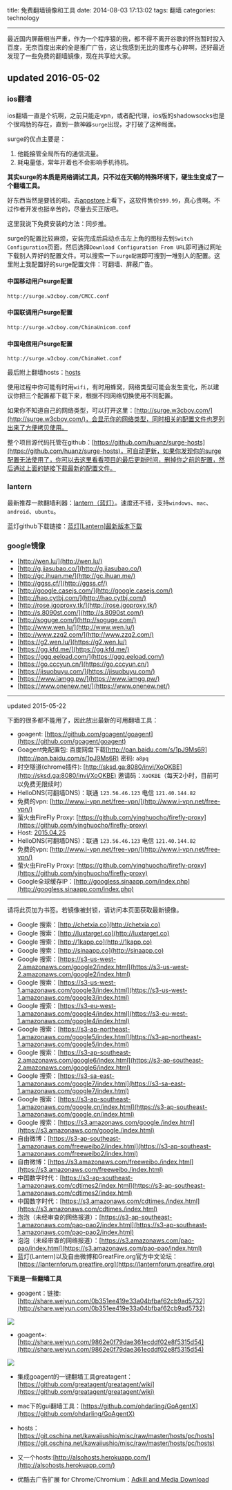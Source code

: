 title: 免费翻墙镜像和工具
date: 2014-08-03 17:13:02
tags: 翻墙
categories: technology

---

最近国内屏蔽相当严重，作为一个程序猿的我，都不得不离开谷歌的怀抱暂时投入百度，无奈百度出来的全是推广广告，这让我感到无比的蛋疼与心碎啊，还好最近发现了一些免费的翻墙镜像，现在共享给大家。


<!-- more -->

## updated 2016-05-02

### ios翻墙

ios翻墙一直是个坑啊，之前只能走vpn，或者配代理，ios版的shadowsocks也是个很鸡肋的存在，直到一款神器`surge`出现，才打破了这种局面。

surge的优点主要是：

1. 他能接管全局所有的通信流量。
2. 耗电量低，常年开着也不会影响手机待机。

**其实surge的本质是网络调试工具，只不过在天朝的特殊环境下，硬生生变成了一个翻墙工具。**

好东西当然是要钱的啦。去[appstore](https://itunes.apple.com/us/app/surge-web-developer-tool-proxy/id1040100637?mt=8)上看下，这软件售价`$99.99`，真心贵啊。不过作者开发也挺辛苦的，尽量去买正版吧。

这里我说下免费安装的方法：同步推。

surge的配置比较麻烦，安装完成后启动点击左上角的图标去到`Switch Configuration`页面，然后选择`Download Configuration From URL`即可通过网址下载别人弄好的配置文件。可以搜索一下`surge配置`即可搜到一堆别人的配置。这里附上我配置好的surge配置文件：可翻墙、屏蔽广告。

#### 中国移动用户surge配置

	http://surge.w3cboy.com/CMCC.conf

#### 中国联调用户surge配置

	http://surge.w3cboy.com/ChinaUnicom.conf

#### 中国电信用户surge配置

	http://surge.w3cboy.com/ChinaNet.conf

最后附上翻墙hosts：[hosts](https://raw.githubusercontent.com/huanz/surge-hosts/master/hosts)

使用过程中你可能有时用`wifi`，有时用蜂窝，网络类型可能会发生变化，所以建议你把三个配置都下载下来，根据不同网络切换使用不同配置。

如果你不知道自己的网络类型，可以打开这里：[http://surge.w3cboy.com/](http://surge.w3cboy.com/)，会显示你的网络类型，同时相关的配置文件也罗列出来了方便拷贝使用。

整个项目源代码托管在github：[https://github.com/huanz/surge-hosts](https://github.com/huanz/surge-hosts)，可自动更新，如果你发现你的surge配置无法使用了，你可以去这里看看项目的最后更新时间，删掉你之前的配置，然后通过上面的链接下载最新的配置文件。

### lantern

最新推荐一款翻墙利器：[lantern（蓝灯）](https://getlantern.org/)。速度还不错，支持`windows`、`mac`、`android`、`ubuntu`。

蓝灯github下载链接：[蓝灯[Lantern]最新版本下载](https://github.com/getlantern/lantern/releases/tag/latest)

### google镜像

- [http://wen.lu/](http://wen.lu/)
- [http://g.jiasubao.co/](http://g.jiasubao.co/)
- [http://gc.ihuan.me/](http://gc.ihuan.me/)
- [http://ggss.cf/](http://ggss.cf/)
- [http://google.casejs.com/](http://google.casejs.com/)
- [http://hao.cytbj.com/](http://hao.cytbj.com/)
- [http://rose.jgoproxy.tk/](http://rose.jgoproxy.tk/)
- [http://s.8090st.com/](http://s.8090st.com/)
- [http://soguge.com/](http://soguge.com/)
- [http://www.wen.lu/](http://www.wen.lu/)
- [http://www.zzq2.com/](http://www.zzq2.com/)
- [https://g2.wen.lu/](https://g2.wen.lu/)
- [https://gg.kfd.me/](https://gg.kfd.me/)
- [https://ggg.eeload.com/](https://ggg.eeload.com/)
- [https://go.cccyun.cn/](https://go.cccyun.cn/)
- [https://jisuobuyu.com/](https://jisuobuyu.com/)
- [https://www.iamgg.pw/](https://www.iamgg.pw/)
- [https://www.onenew.net/](https://www.onenew.net/)


---

updated 2015-05-22

下面的很多都不能用了，因此放出最新的可用翻墙工具：

- goagent: [https://github.com/goagent/goagent](https://github.com/goagent/goagent)
- Goagent免配置包: 百度网盘下载[http://pan.baidu.com/s/1pJ9Ms6R](http://pan.baidu.com/s/1pJ9Ms6R) 密码: `a8pq`
- 时空隧道(chrome插件): [http://sksd.ga:8080/invi/XoOKBE](http://sksd.ga:8080/invi/XoOKBE) 邀请码：`XoOKBE`（每天2小时，目前可以免费无限续时）
- HelloDNS(可翻墙DNS)：联通 `123.56.46.123` 电信 `121.40.144.82`
- 免费的vpn: [http://www.i-vpn.net/free-vpn/](http://www.i-vpn.net/free-vpn/)
- 萤火虫FireFly Proxy: [https://github.com/yinghuocho/firefly-proxy](https://github.com/yinghuocho/firefly-proxy)
- Host: [2015.04.25](http://blog.u.qiniudn.com/hosts/hosts.txt)
- HelloDNS(可翻墙DNS)：联通 `123.56.46.123` 电信 `121.40.144.82`
- 免费的vpn: [http://www.i-vpn.net/free-vpn/](http://www.i-vpn.net/free-vpn/)
- 萤火虫FireFly Proxy: [https://github.com/yinghuocho/firefly-proxy](https://github.com/yinghuocho/firefly-proxy)
- Google全球缓存IP：[http://googless.sinaapp.com/index.php](http://googless.sinaapp.com/index.php)


---


请将此页加为书签。若镜像被封锁，请访问本页面获取最新镜像。


- Google 搜索：[http://chetxia.co](http://chetxia.co)
- Google 搜索：[http://luxtarget.co](http://luxtarget.co)
- Google 搜索：[http://1kapp.co](http://1kapp.co)
- Google 搜索：[http://sinaapp.co](http://sinaapp.co)
- Google 搜索：[https://s3-us-west-2.amazonaws.com/google2/index.html](https://s3-us-west-2.amazonaws.com/google2/index.html)
- Google 搜索：[https://s3-us-west-1.amazonaws.com/google3/index.html](https://s3-us-west-1.amazonaws.com/google3/index.html)
- Google 搜索：[https://s3-eu-west-1.amazonaws.com/google4/index.html](https://s3-eu-west-1.amazonaws.com/google4/index.html)
- Google 搜索：[https://s3-ap-northeast-1.amazonaws.com/google5/index.html](https://s3-ap-northeast-1.amazonaws.com/google5/index.html)
- Google 搜索：[https://s3-ap-southeast-2.amazonaws.com/google6/index.html](https://s3-ap-southeast-2.amazonaws.com/google6/index.html)
- Google 搜索：[https://s3-sa-east-1.amazonaws.com/google7/index.html](https://s3-sa-east-1.amazonaws.com/google7/index.html)
- Google 搜索：[https://s3-ap-southeast-1.amazonaws.com/google.cn/index.html](https://s3-ap-southeast-1.amazonaws.com/google.cn/index.html)
- Google 搜索：[https://s3.amazonaws.com/google./index.html](https://s3.amazonaws.com/google./index.html)
- 自由微博：[https://s3-ap-southeast-1.amazonaws.com/freeweibo2/index.html](https://s3-ap-southeast-1.amazonaws.com/freeweibo2/index.html)
- 自由微博：[https://s3.amazonaws.com/freeweibo./index.html](https://s3.amazonaws.com/freeweibo./index.html)
- 中国数字时代：[https://s3-ap-southeast-1.amazonaws.com/cdtimes2/index.html](https://s3-ap-southeast-1.amazonaws.com/cdtimes2/index.html)
- 中国数字时代：[https://s3.amazonaws.com/cdtimes./index.html](https://s3.amazonaws.com/cdtimes./index.html)
- 泡泡（未经审查的网络报道）：[https://s3-ap-southeast-1.amazonaws.com/pao-pao2/index.html](https://s3-ap-southeast-1.amazonaws.com/pao-pao2/index.html)
- 泡泡（未经审查的网络报道）：[https://s3.amazonaws.com/pao-pao/index.html](https://s3.amazonaws.com/pao-pao/index.html)
- 蓝灯(Lantern)以及自由微博和GreatFire.org官方中文论坛：[https://lanternforum.greatfire.org](https://lanternforum.greatfire.org)


**下面是一些翻墙工具**

- goagent：链接: [http://share.weiyun.com/0b351ee419e33a04bfbaf62cb9ad5732](http://share.weiyun.com/0b351ee419e33a04bfbaf62cb9ad5732)

![](http://ww4.sinaimg.cn/small/8b30c2fbgw1eizme8mq8kj20a607kjsu.jpg)

- goagent+:[http://share.weiyun.com/9862e0f79dae361ecddf02e8f5315d54](http://share.weiyun.com/9862e0f79dae361ecddf02e8f5315d54)

![](http://ww4.sinaimg.cn/small/8b30c2fbgw1eizmj06z9kj20am07n40h.jpg)

- 集成goagent的一键翻墙工具greatagent：[https://github.com/greatagent/greatagent/wiki](https://github.com/greatagent/greatagent/wiki)

- mac下的gui翻墙工具：[https://github.com/ohdarling/GoAgentX](https://github.com/ohdarling/GoAgentX)

- hosts：[https://git.oschina.net/kawaiiushio/misc/raw/master/hosts/pc/hosts](https://git.oschina.net/kawaiiushio/misc/raw/master/hosts/pc/hosts)

- 又一个hosts:[http://alsohosts.herokuapp.com/](http://alsohosts.herokuapp.com/)


- 优酷去广告扩展 for Chrome/Chromium：[Adkill and Media Download](https://chrome.google.com/webstore/detail/adkill-and-media-download/lcibdonokophlabplhpmmmjjbgohgcok)